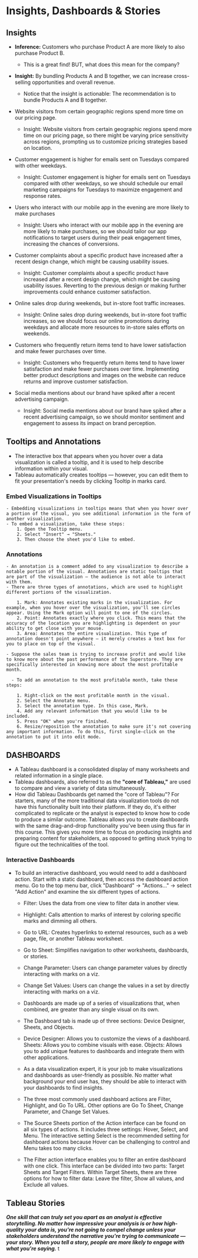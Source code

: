 # Insights, Dashboards & Stories

## Insights

  - **Inference:** Customers who purchase Product A are more likely to also purchase Product B.
    - This is a great find! BUT, what does this mean for the company?
  - **Insight:** By bundling Products A and B together, we can increase cross-selling opportunities and overall revenue.
    - Notice that the insight is actionable: The recommendation is to bundle Products A and B together.

  - Website visitors from certain geographic regions spend more time on our pricing page.
     - Insight: Website visitors from certain geographic regions spend more time on our pricing page, so there might be varying price sensitivity across regions, prompting us to customize pricing strategies based on location.
  
  - Customer engagement is higher for emails sent on Tuesdays compared with other weekdays.
    - Insight: Customer engagement is higher for emails sent on Tuesdays compared with other weekdays, so we should schedule our email marketing campaigns for Tuesdays to maximize engagement and response rates.

  - Users who interact with our mobile app in the evening are more likely to make purchases
    - Insight: Users who interact with our mobile app in the evening are more likely to make purchases, so we should tailor our app notifications to target users during their peak engagement times, increasing the chances of conversions.

  - Customer complaints about a specific product have increased after a recent design change, which might be causing usability issues.
    - Insight: Customer complaints about a specific product have increased after a recent design change, which might be causing usability issues. Reverting to the previous design or making further improvements could enhance customer satisfaction.
    
  - Online sales drop during weekends, but in-store foot traffic increases.     
    - Insight: Online sales drop during weekends, but in-store foot traffic increases, so we should focus our online promotions during weekdays and allocate more resources to in-store sales efforts on weekends.

  - Customers who frequently return items tend to have lower satisfaction and make fewer purchases over time.     
    - Insight: Customers who frequently return items tend to have lower satisfaction and make fewer purchases over time. Implementing better product descriptions and images on the website can reduce returns and improve customer satisfaction.
    
  - Social media mentions about our brand have spiked after a recent advertising campaign.
    - Insight: Social media mentions about our brand have spiked after a recent advertising campaign, so we should monitor sentiment and engagement to assess its impact on brand perception.
   
  ## Tooltips and Annotations
  - The interactive box that appears when you hover over a data visualization is called a tooltip, and it is used to help describe information within your visual.
  - Tableau automatically creates tooltips — however, you can edit them to fit your presentation's needs by clicking Tooltip in marks card.


  ### Embed Visualizations in Tooltips
    - Embedding visualizations in tooltips means that when you hover over a portion of the visual, you see additional information in the form of another visualization.
    - To embed a visualization, take these steps:
        1. Open the Tooltip menu.
        2. Select "Insert" → "Sheets."
        3. Then choose the sheet you'd like to embed.

  ### Annotations
    - An annotation is a comment added to any visualization to describe a notable portion of the visual. Annotations are static tooltips that are part of the visualization — the audience is not able to interact with them.
    - There are three types of annotations, which are used to highlight different portions of the visualization.

        1. Mark: Annotates existing marks in the visualization. For example, when you hover over the visualization, you'll see circles appear. Using the Mark option will point to one of the circles.
        2. Point: Annotates exactly where you click. This means that the accuracy of the location you are highlighting is dependent on your ability to get close with your mouse.
        3. Area: Annotates the entire visualization. This type of annotation doesn't point anywhere — it merely creates a text box for you to place on top of the visual.

    - Suppose the sales team is trying to increase profit and would like to know more about the past performance of the Superstore. They are specifically interested in knowing more about the most profitable month.

      - To add an annotation to the most profitable month, take these steps:
      
        1. Right-click on the most profitable month in the visual.
        2. Select the Annotate menu.
        3. Select the annotation type. In this case, Mark.
        4. Add any relevant information that you would like to be included.
        5. Press "OK" when you're finished.
        6. Resize/reposition the annotation to make sure it's not covering any important information. To do this, first single-click on the annotation to put it into edit mode.

## DASHBOARDS
  - A Tableau dashboard is a consolidated display of many worksheets and related information in a single place.
  - Tableau dashboards, also referred to as the **"core of Tableau,"** are used to compare and view a variety of data simultaneously.
  - How did Tableau Dashboards get named the "core of Tableau"? For starters, many of the more traditional data visualization tools do not have this functionality built into their platform. If they do, it's either complicated to replicate or the analyst is expected to know how to code to produce a similar outcome. Tableau allows you to create dashboards with the same drag-and-drop functionality you've been using thus far in this course. This gives you more time to focus on producing insights and preparing content for stakeholders, as opposed to getting stuck trying to figure out the technicalities of the tool.

### Interactive Dashboards
  - To build an interactive dashboard, you would need to add a dashboard action. Start with a static dashboard, then access the dashboard action menu. Go to the top menu bar, click "Dashboard" → "Actions..." → select "Add Action" and examine the six different types of actions.
      - Filter: Uses the data from one view to filter data in another view.
      - Highlight: Calls attention to marks of interest by coloring specific marks and dimming all others.
      - Go to URL: Creates hyperlinks to external resources, such as a web page, file, or another Tableau worksheet.
      - Go to Sheet: Simplifies navigation to other worksheets, dashboards, or stories.
      - Change Parameter: Users can change parameter values by directly interacting with marks on a viz.
      - Change Set Values: Users can change the values in a set by directly interacting with marks on a viz.

    - Dashboards are made up of a series of visualizations that, when combined, are greater than any single visual on its own.
    - The Dashboard tab is made up of three sections: Device Designer, Sheets, and Objects.
    - Device Designer: Allows you to customize the views of a dashboard.
        Sheets: Allows you to combine visuals with ease.
        Objects: Allows you to add unique features to dashboards and integrate them with other applications.
    - As a data visualization expert, it is your job to make visualizations and dashboards as user-friendly as possible. No matter what background your end user has, they should be able to interact with your dashboards to find insights.
    - The three most commonly used dashboard actions are Filter, Highlight, and Go To URL. Other options are Go To Sheet, Change Parameter, and Change Set Values.
    - The Source Sheets portion of the Action interface can be found on all six types of actions. It includes three settings: Hover, Select, and Menu. The interactive setting Select is the recommended setting for dashboard actions because Hover can be challenging to control and Menu takes too many clicks.
    - The Filter action interface enables you to filter an entire dashboard with one click. This interface can be divided into two parts: Target Sheets and Target Filters. Within Target Sheets, there are three options for how to filter data: Leave the filter, Show all values, and Exclude all values.

## Tableau Stories
**_One skill that can truly set you apart as an analyst is effective storytelling. No matter how impressive your analysis is or how high-quality your data is, you're not going to compel change unless your stakeholders understand the narrative you're trying to communicate — your story. When you tell a story, people are more likely to engage with what you're saying._**
t

